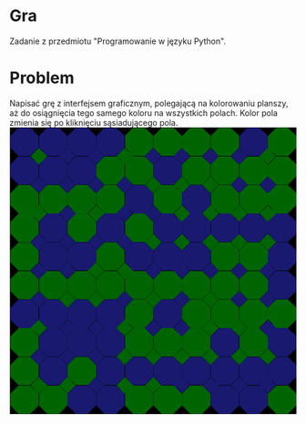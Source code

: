 # Gra
Zadanie z przedmiotu "Programowanie w języku Python".
# Problem
Napisać grę z interfejsem graficznym, polegającą na kolorowaniu planszy, aż do osiągnięcia tego samego koloru na wszystkich polach. Kolor pola zmienia się po kliknięciu sąsiadującego pola.
![Screen z gry](https://github.com/Mielecki/Gra/blob/main/image.png?raw=true)
